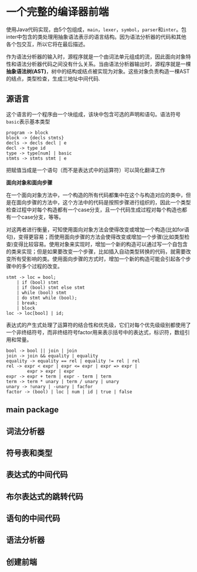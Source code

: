 
<!-- 龙书第2版第626--643页-->
<!-- 当前页码：627页-->

# 一个完整的编译器前端

使用Java代码实现，由5个包组成，`main`，`lexer`，`symbol`，`parser`和`inter`。包inter中包含的类处理用抽象语法表示的语言结构。因为语法分析器的代码和其他各个包交互，所以它将在最后描述。

作为语法分析器的输入时，源程序就是一个由词法单元组成的流，因此面向对象特性和语法分析器代码之间没有什么关系。当由语法分析器输出时，源程序就是一棵**抽象语法树(AST)**，树中的结构或结点被实现为对象。这些对象负责构造一棵AST的结点，类型检查，生成三地址中间代码.

## 源语言

这个语言的一个程序由一个块组成，该块中包含可选的声明和语句。语法符号`basic`表示基本类型

```
program -> block
block -> {decls stmts}
decls -> decls decl | e
decl -> type id
type -> type[num] | basic
stmts -> stmts stmt | e
```

把赋值当成是一个语句（而不是表达式中的运算符）可以简化翻译工作

**面向对象和面向步骤**

在一个面向对象方法中，一个构造的所有代码都集中在这个与构造对应的类中，但是在面向步骤的方法中，这个方法中的代码是按照步骤进行组织的，因此一个类型检查过程中对每个构造都有一个case分支，且一个代码生成过程对每个构造也都有一个case分支，等等。

对这两者进行衡量，可知使用面向对象方法会使得改变或增加一个构造(比如for语句)，变得更容易；而使用面向步骤的方法会使得改变或增加一个步骤(比如类型检查)变得比较容易。使用对象来实现时，增加一个新的构造可以通过写一个自包含的类来实现；但是如果要改变一个步骤，比如插入自动类型转换的代码，就需要改变所有受影响的类。使用面向步骤的方式时，增加一个新的构造可能会引起各个步骤中的多个过程的改变。

```
stmt -> loc = bool;
    | if (bool) stmt
    | if (bool) stmt else stmt
    | while (bool) stmt
    | do stmt while (bool);
    | break;
    | block
loc -> loc[bool] | id;
```

表达式的产生式处理了运算符的结合性和优先级，它们对每个优先级级别都使用了一个非终结符号，而非终结符号factor用来表示括号中的表达式，标识符，数组引用和常量。

```
bool -> bool || join | join
join -> join && equality | equality
equality -> equality == rel | equality != rel | rel
rel -> expr < expr | expr <= expr | expr => expr | 
        expr > expr | expr
expr -> expr + term | expr - term | term
term -> term * unary | term / unary | unary
unary -> !unary | -unary | facfor
factor -> (bool) | loc | num | id | true | false
```

## main package

## 词法分析器

## 符号表和类型

## 表达式的中间代码

## 布尔表达式的跳转代码

## 语句的中间代码

## 语法分析器

## 创建前端

## 
